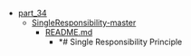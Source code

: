 - <a href = "E:\Node_projects\Node_Way\Education\Timur_Video_Node.js\part_34\cat.part_34\dir.part_34.md">part_34</a>
    - <a href = "E:\Node_projects\Node_Way\Education\Timur_Video_Node.js\part_34\SingleResponsibility-master\cat.SingleResponsibility-master\dir.SingleResponsibility-master.md">SingleResponsibility-master</a>
        - <a href = "E:\Node_projects\Node_Way\Education\Timur_Video_Node.js\part_34\SingleResponsibility-master\README.md">README.md</a>
            - *# Single Responsibility Principle
    
